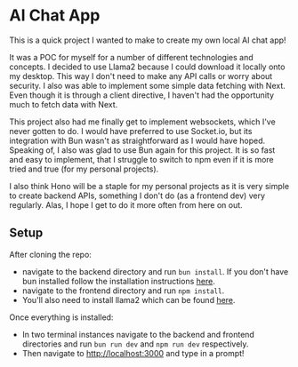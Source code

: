 # AI Chat App

This is a quick project I wanted to make to create my own local AI chat app!

It was a POC for myself for a number of different technologies and concepts. I decided to use Llama2 because I could download it locally onto my desktop. This way I don't need to make any API calls or worry about security. I also was able to implement some simple data fetching with Next. Even though it is through a client directive, I haven't had the opportunity much to fetch data with Next.

This project also had me finally get to implement websockets, which I've never gotten to do. I would have preferred to use Socket.io, but its integration with Bun wasn't as straightforward as I would have hoped. Speaking of, I also was glad to use Bun again for this project. It is so fast and easy to implement, that I struggle to switch to npm even if it is more tried and true (for my personal projects).

I also think Hono will be a staple for my personal projects as it is very simple to create backend APIs, something I don't do (as a frontend dev) very regularly. Alas, I hope I get to do it more often from here on out.

## Setup

After cloning the repo:

-   navigate to the backend directory and run `bun install`. If you don't have bun installed follow the installation instructions [here](https://bun.sh/).
-   navigate to the frontend directory and run `npm install`.
-   You'll also need to install llama2 which can be found [here](https://ollama.com/library/llama2).

Once everything is installed:

-   In two terminal instances navigate to the backend and frontend directories and run `bun run dev` and `npm run dev` respectively.
-   Then navigate to [http://localhost:3000](http://localhost:3000) and type in a prompt!

